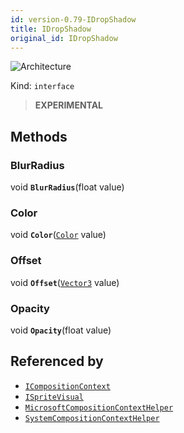 ```yaml
---
id: version-0.79-IDropShadow
title: IDropShadow
original_id: IDropShadow
---
```


![Architecture](https://img.shields.io/badge/architecture-new_only-blue)

Kind: `interface`

> **EXPERIMENTAL**

## Methods
### BlurRadius
void **`BlurRadius`**(float value)

### Color
void **`Color`**([`Color`](https://docs.microsoft.com/uwp/api/Windows.UI.Color) value)

### Offset
void **`Offset`**([`Vector3`](https://docs.microsoft.com/uwp/api/Windows.Foundation.Numerics.Vector3) value)

### Opacity
void **`Opacity`**(float value)

## Referenced by
- [`ICompositionContext`](ICompositionContext)
- [`ISpriteVisual`](ISpriteVisual)
- [`MicrosoftCompositionContextHelper`](MicrosoftCompositionContextHelper)
- [`SystemCompositionContextHelper`](SystemCompositionContextHelper)
